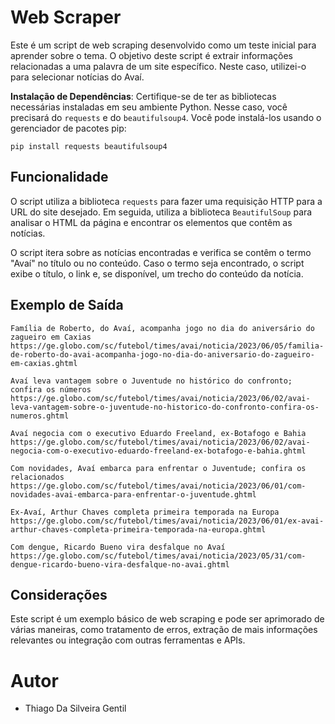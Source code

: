 # Web Scraper

Este é um script de web scraping desenvolvido como um teste inicial para aprender sobre o tema. O objetivo deste script é extrair informações relacionadas a uma palavra de um site específico. Neste caso, utilizei-o para selecionar notícias do Avaí.

**Instalação de Dependências**: Certifique-se de ter as bibliotecas necessárias instaladas em seu ambiente Python. Nesse caso, você precisará do `requests` e do `beautifulsoup4`. Você pode instalá-los usando o gerenciador de pacotes pip:
   ```
   pip install requests beautifulsoup4
   ```
## Funcionalidade

O script utiliza a biblioteca `requests` para fazer uma requisição HTTP para a URL do site desejado. Em seguida, utiliza a biblioteca `BeautifulSoup` para analisar o HTML da página e encontrar os elementos que contêm as notícias.

O script itera sobre as notícias encontradas e verifica se contêm o termo "Avaí" no título ou no conteúdo. Caso o termo seja encontrado, o script exibe o título, o link e, se disponível, um trecho do conteúdo da notícia.


## Exemplo de Saída

```
Família de Roberto, do Avaí, acompanha jogo no dia do aniversário do zagueiro em Caxias
https://ge.globo.com/sc/futebol/times/avai/noticia/2023/06/05/familia-de-roberto-do-avai-acompanha-jogo-no-dia-do-aniversario-do-zagueiro-em-caxias.ghtml

Avaí leva vantagem sobre o Juventude no histórico do confronto; confira os números
https://ge.globo.com/sc/futebol/times/avai/noticia/2023/06/02/avai-leva-vantagem-sobre-o-juventude-no-historico-do-confronto-confira-os-numeros.ghtml

Avaí negocia com o executivo Eduardo Freeland, ex-Botafogo e Bahia
https://ge.globo.com/sc/futebol/times/avai/noticia/2023/06/02/avai-negocia-com-o-executivo-eduardo-freeland-ex-botafogo-e-bahia.ghtml

Com novidades, Avaí embarca para enfrentar o Juventude; confira os relacionados
https://ge.globo.com/sc/futebol/times/avai/noticia/2023/06/01/com-novidades-avai-embarca-para-enfrentar-o-juventude.ghtml

Ex-Avaí, Arthur Chaves completa primeira temporada na Europa
https://ge.globo.com/sc/futebol/times/avai/noticia/2023/06/01/ex-avai-arthur-chaves-completa-primeira-temporada-na-europa.ghtml

Com dengue, Ricardo Bueno vira desfalque no Avaí
https://ge.globo.com/sc/futebol/times/avai/noticia/2023/05/31/com-dengue-ricardo-bueno-vira-desfalque-no-avai.ghtml

```

## Considerações

Este script é um exemplo básico de web scraping e pode ser aprimorado de várias maneiras, como tratamento de erros, extração de mais informações relevantes ou integração com outras ferramentas e APIs.

# Autor
* Thiago Da Silveira Gentil